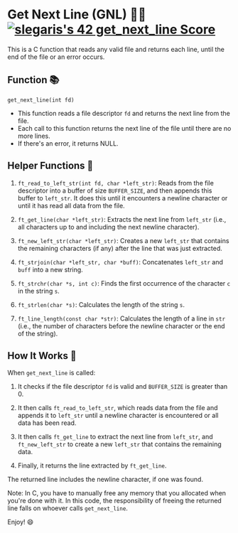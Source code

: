 # Get Next Line (GNL) 📖✨ [![slegaris's 42 get_next_line Score](https://badge42.vercel.app/api/v2/cle3f3fm900060fjx7kw7tghw/project/3055065)](https://github.com/JaeSeoKim/badge42)

This is a C function that reads any valid file and returns each line, until the end of the file or an error occurs.

## Function 📚

`get_next_line(int fd)`

- This function reads a file descriptor `fd` and returns the next line from the file. 
- Each call to this function returns the next line of the file until there are no more lines.
- If there's an error, it returns NULL.

## Helper Functions 🔧

1. `ft_read_to_left_str(int fd, char *left_str)`: Reads from the file descriptor into a buffer of size `BUFFER_SIZE`, and then appends this buffer to `left_str`. It does this until it encounters a newline character or until it has read all data from the file.

2. `ft_get_line(char *left_str)`: Extracts the next line from `left_str` (i.e., all characters up to and including the next newline character). 

3. `ft_new_left_str(char *left_str)`: Creates a new `left_str` that contains the remaining characters (if any) after the line that was just extracted.

4. `ft_strjoin(char *left_str, char *buff)`: Concatenates `left_str` and `buff` into a new string.

5. `ft_strchr(char *s, int c)`: Finds the first occurrence of the character `c` in the string `s`.

6. `ft_strlen(char *s)`: Calculates the length of the string `s`.

7. `ft_line_length(const char *str)`: Calculates the length of a line in `str` (i.e., the number of characters before the newline character or the end of the string).

## How It Works 🚀

When `get_next_line` is called:

1. It checks if the file descriptor `fd` is valid and `BUFFER_SIZE` is greater than 0.

2. It then calls `ft_read_to_left_str`, which reads data from the file and appends it to `left_str` until a newline character is encountered or all data has been read.

3. It then calls `ft_get_line` to extract the next line from `left_str`, and `ft_new_left_str` to create a new `left_str` that contains the remaining data.

4. Finally, it returns the line extracted by `ft_get_line`.

The returned line includes the newline character, if one was found.

Note: In C, you have to manually free any memory that you allocated when you're done with it. In this code, the responsibility of freeing the returned line falls on whoever calls `get_next_line`.

Enjoy! 😄
